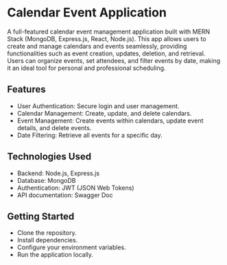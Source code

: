 # Calendar Event Application

A full-featured calendar event management application built with MERN Stack (MongoDB, Express.js, React, Node.js). This app allows users to create and manage calendars and events seamlessly, providing functionalities such as event creation, updates, deletion, and retrieval. Users can organize events, set attendees, and filter events by date, making it an ideal tool for personal and professional scheduling.

## Features
- User Authentication: Secure login and user management.
- Calendar Management: Create, update, and delete calendars.
- Event Management: Create events within calendars, update event details, and delete events.
- Date Filtering: Retrieve all events for a specific day.

## Technologies Used
- Backend: Node.js, Express.js
- Database: MongoDB
- Authentication: JWT (JSON Web Tokens)
- API documentation: Swagger Doc

## Getting Started
- Clone the repository.
- Install dependencies.
- Configure your environment variables.
- Run the application locally.
